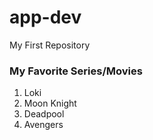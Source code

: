 # app-dev
My First Repository

### My Favorite Series/Movies
1. Loki
2. Moon Knight
3. Deadpool
4. Avengers
